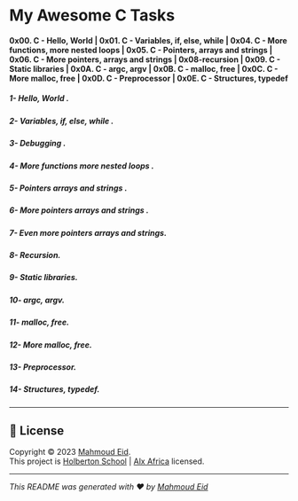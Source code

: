 # My Awesome __C__ Tasks  
#### __0x00. C - Hello, World | 0x01. C - Variables, if, else, while | 0x04. C - More functions, more nested loops | 0x05. C - Pointers, arrays and strings | 0x06. C - More pointers, arrays and strings | 0x08-recursion | 0x09. C - Static libraries | 0x0A. C - argc, argv__ | 0x0B. C - malloc, free | 0x0C. C - More malloc, free | 0x0D. C - Preprocessor | 0x0E. C - Structures, typedef
 
 
##### 1- Hello, World .
##### 2- Variables, if, else, while .
##### 3- Debugging .
##### 4- More functions more nested loops .
##### 5- Pointers arrays and strings .
##### 6- More pointers arrays and strings .
##### 7- Even more pointers arrays and strings.
##### 8- Recursion.
##### 9- Static libraries.
##### 10- argc, argv.
##### 11- malloc, free.
##### 12- More malloc, free.
##### 13- Preprocessor.
##### 14- Structures, typedef.
---
## 📝 License

Copyright © 2023 [Mahmoud Eid](https://github.com/Mado007).<br />
This project is [Holberton School](https://github.com/holbertonschool) | [Alx Africa](https://www.alxafrica.com/)  licensed.

---

_This README was generated with ❤️ by [Mahmoud Eid](https://github.com/Mado007)_
